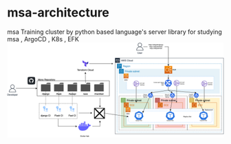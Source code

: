# msa-architecture
msa Training cluster by python based language's server library for studying msa , ArgoCD , K8s , EFK 
![image](kube_msa_architecture.drawio.png)


